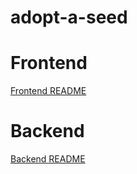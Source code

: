 # adopt-a-seed

# Frontend

[Frontend README](./adopt-a-seed/README.md)

# Backend

[Backend README](./adopt-a-seed-api/README.md)
